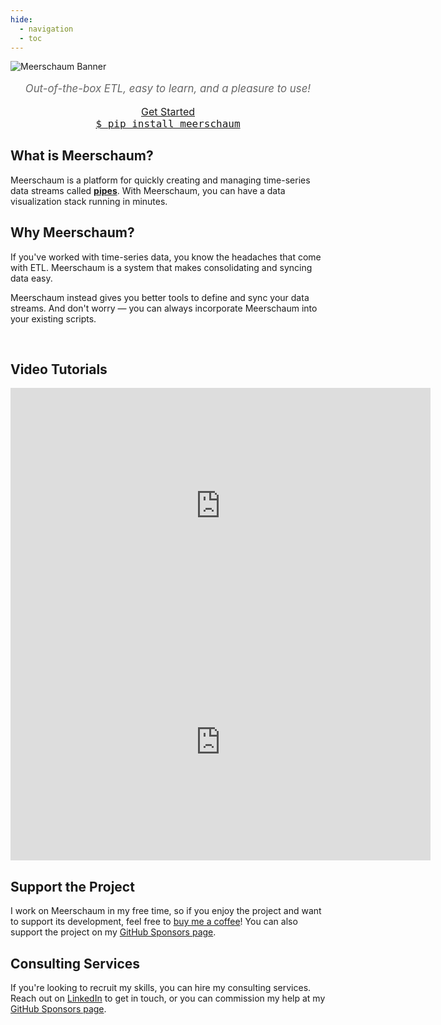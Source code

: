 ```yaml
---
hide:
  - navigation
  - toc
---
```

<style>
  .md-main__inner {
    margin-top: 0;
  }
@media screen and (min-width: 76.1875em) {
  .md-sidebar {
    display: none;
  }
  .grid-container {
    display: grid;
    grid-template-columns: 1fr 1fr;
    grid-gap: 20px;
    max-width: 100%;
    margin: auto;
  }
  .grid-child {
  }
  #pip-button {
    width: 20em;
    font-size: 1.1rem;
    float: left;
    cursor: pointer;
  }
  #get-started-button {
    font-size: 1.1rem;
    width: 20em;
    cursor: pointer;
  }
}
@media screen and (max-width: 76.1875em) {
  #pip-button {
    font-size: 1.0rem;
    width: 20em;
    cursor: pointer;
  }
  #get-started-button {
    font-size: 1.0rem;
    width: 20em;
    cursor: pointer;
    margin-bottom: 20px;
  }
}
  .test {
    align: center;
  }

.center {
    text-align: center;
  }

h1 {
  display: none;
}

</style>
<script type="text/javascript">
  function copy_install_text(btn){
    var inp = document.createElement('input');
    document.body.appendChild(inp);
    inp.value = "pip install meerschaum";
    inp.select();
    document.execCommand('copy',false);
    inp.remove();
    old_btn_text = btn.text;
    btn.text = "Copied!";
    window.setTimeout(() => {
      btn.text = old_btn_text;
    }, 2000);
    return false;
   }
</script>

<link rel="stylesheet" type="text/css" href="/assets/css/asciinema-player.css" />
<script src="/assets/js/asciinema-player.js"></script>

<!-- <script src="https://platform.linkedin.com/badges/js/profile.js" async defer type="text/javascript"></script> -->
![Meerschaum Banner](banner_1920x320.png)

<!-- # Welcome to the Meerschaum Documentation Home Page -->

<!-- If you'd like to incorporate Meerschaum into your project, head over to [docs.meerschaum.io](https://docs.meerschaum.io) for technical API documentation of the `meerschaum` package. -->

<p style="text-align:center; color:#666666; font-size: 1.2em"><i>Out-of-the-box ETL, easy to learn, and a pleasure to use!</i></p>

<div class="grid-container center">
  <div class="grid-child">
    <a id="get-started-button" class="md-button md-button--primary" href="get-started">Get Started</a>
  </div>
  <div class="grid-child" >
    <a id="pip-button" class="md-button" href="#!" style="font-family: monospace" onclick="copy_install_text(this)">$ pip install meerschaum<span class="twemoji">
</a>
  </div>
</div>

<div class="grid-container">
  <div class="grid-child">
    <h2>What is Meerschaum?</h2>
    <p>Meerschaum is a platform for quickly creating and managing time-series data streams called <b><a href="/reference/pipes/">pipes</a></b>. With Meerschaum, you can have a data visualization stack running in minutes.</p>
    <h2>Why Meerschaum?</h2>
    <p>If you've worked with time-series data, you know the headaches that come with ETL. Meerschaum is a system that makes consolidating and syncing data easy.</p>
    <p>Meerschaum instead gives you better tools to define and sync your data streams. And don't worry — you can always incorporate Meerschaum into your existing scripts.</p>

  </div>
  <div class="grid-child">
    <br>
    <asciinema-player src="/assets/casts/demo.cast" autoplay="true" loop="true" size="small" preload="true"></asciinema-player>
  </div>
</div>

<h2> Video Tutorials</h2>

<div class="grid-container">
  <div class="grid-child">

  <div style="text-align: center">
    <iframe width="672" height="378" src="https://www.youtube.com/embed/t9tFD4afSD4" title="YouTube video player" frameborder="0" allow="accelerometer; autoplay; clipboard-write; encrypted-media; gyroscope; picture-in-picture" allowfullscreen></iframe>
  </div>


  </div>
  <div class="grid-child">

  <div style="text-align: center">
    <iframe width="672" height="378" src="https://www.youtube.com/embed/iOhPn4RjImQ" title="YouTube video player" frameborder="0" allow="accelerometer; autoplay; clipboard-write; encrypted-media; gyroscope; picture-in-picture" allowfullscreen></iframe>
  </div>

  </div>
</div>

<div class="grid-container">
  <div class="grid-child">
  <h2>Support the Project</h2>
    <p style="text-align: left">I work on Meerschaum in my free time, so if you enjoy the project and want to support its development, feel free to <a href="https://www.buymeacoffee.com/bmeares">buy me a coffee</a>! You can also support the project on my <a href="https://github.com/sponsors/bmeares">GitHub Sponsors page</a>.
    </p>
    <div class="center">
      <!-- <script type="text/javascript" src="https://cdnjs.buymeacoffee.com/1.0.0/button.prod.min.js" data-name="bmc-button" data-slug="bmeares" data-color="#5F7FFF" data-emoji="🍺"  data-font="Cookie" data-text="Buy me a beer" data-outline-color="#000000" data-font-color="#ffffff" data-coffee-color="#FFDD00" ></script> -->
    </div>
  </div>
  <div class="grid-child">
    <h2>Consulting Services</h2>
    <p>If you're looking to recruit my skills, you can hire my consulting services. Reach out on <a href="https://linkedin.com/in/bennettmeares">LinkedIn</a> to get in touch, or you can commission my help at my <a href="https://github.com/sponsors/bmeares">GitHub Sponsors page</a>.</p>
  </div>
</div>
